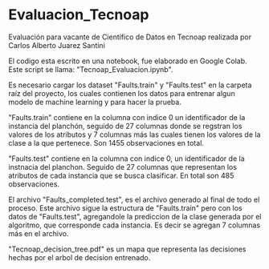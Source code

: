 # Evaluacion_Tecnoap
Evaluación para vacante de Científico de Datos en Tecnoap realizada por 
Carlos Alberto Juarez Santini


El codigo esta escrito en una notebook, fue elaborado en Google Colab. 
Este script se llama: "Tecnoap_Evaluacion.ipynb".

Es necesario cargar los dataset "Faults.train" y "Faults.test" en la carpeta raíz del proyecto, los cuales contienen los datos para entrenar algun modelo de machine learning y para hacer la prueba.

"Faults.train" contiene en la columna con indice 0 un identificador de la instancia del planchón, seguido de 27 columnas donde se regstran los valores de los atributos y 7 columnas más las cuales tienen los valores de la clase a la que pertenece. Son 1455 observaciones en total.

"Faults.test" contiene en la columna con indice 0, un identificador de la instnacia del planchon. Seguido de 27 columnas que representan los atributos de cada instancia que se busca clasificar. En total son 485 observaciones.

El archivo "Faults_completed.test", es el archivo generado al final de todo el proceso. Este archivo sigue la estructura de "Faults.train" pero con los datos de "Faults.test", agregandole la prediccion de la clase generada por el algoritmo, que corresponde cada instancia. Es decir se agregan 7 columnas más en el archivo.

"Tecnoap_decision_tree.pdf" es un mapa que representa las decisiones hechas por el arbol de decision entrenado.
